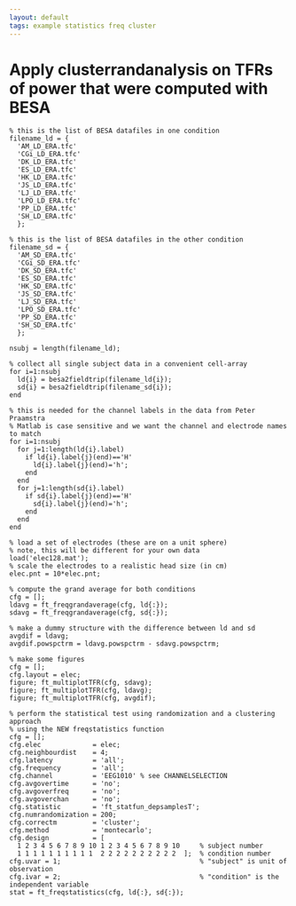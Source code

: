 ```yaml
---
layout: default
tags: example statistics freq cluster
---
```



# Apply clusterrandanalysis on TFRs of power that were computed with BESA

	% this is the list of BESA datafiles in one condition
	filename_ld = {
	  'AM_LD_ERA.tfc'
	  'CGi_LD_ERA.tfc'
	  'DK_LD_ERA.tfc'
	  'ES_LD_ERA.tfc'
	  'HK_LD_ERA.tfc'
	  'JS_LD_ERA.tfc'
	  'LJ_LD_ERA.tfc'
	  'LPO_LD_ERA.tfc'
	  'PP_LD_ERA.tfc'
	  'SH_LD_ERA.tfc'
	  };

	% this is the list of BESA datafiles in the other condition
	filename_sd = {
	  'AM_SD_ERA.tfc'
	  'CGi_SD_ERA.tfc'
	  'DK_SD_ERA.tfc'
	  'ES_SD_ERA.tfc'
	  'HK_SD_ERA.tfc'
	  'JS_SD_ERA.tfc'
	  'LJ_SD_ERA.tfc'
	  'LPO_SD_ERA.tfc'
	  'PP_SD_ERA.tfc'
	  'SH_SD_ERA.tfc'
	  };

	nsubj = length(filename_ld);

	% collect all single subject data in a convenient cell-array
	for i=1:nsubj
	  ld{i} = besa2fieldtrip(filename_ld{i});
	  sd{i} = besa2fieldtrip(filename_sd{i});
	end

	% this is needed for the channel labels in the data from Peter Praamstra
	% Matlab is case sensitive and we want the channel and electrode names to match
	for i=1:nsubj
	  for j=1:length(ld{i}.label)
	    if ld{i}.label{j}(end)=='H'
	      ld{i}.label{j}(end)='h';
	    end
	  end
	  for j=1:length(sd{i}.label)
	    if sd{i}.label{j}(end)=='H'
	      sd{i}.label{j}(end)='h';
	    end
	  end
	end

	% load a set of electrodes (these are on a unit sphere)
	% note, this will be different for your own data
	load('elec128.mat');
	% scale the electrodes to a realistic head size (in cm)
	elec.pnt = 10*elec.pnt;

	% compute the grand average for both conditions
	cfg = [];
	ldavg = ft_freqgrandaverage(cfg, ld{:});
	sdavg = ft_freqgrandaverage(cfg, sd{:});

	% make a dummy structure with the difference between ld and sd
	avgdif = ldavg;
	avgdif.powspctrm = ldavg.powspctrm - sdavg.powspctrm;

	% make some figures
	cfg = [];
	cfg.layout = elec;
	figure; ft_multiplotTFR(cfg, sdavg);
	figure; ft_multiplotTFR(cfg, ldavg);
	figure; ft_multiplotTFR(cfg, avgdif);

	% perform the statistical test using randomization and a clustering approach
	% using the NEW freqstatistics function
	cfg = [];
	cfg.elec             = elec;
	cfg.neighbourdist    = 4;
	cfg.latency          = 'all';
	cfg.frequency        = 'all';
	cfg.channel          = 'EEG1010' % see CHANNELSELECTION
	cfg.avgovertime      = 'no';
	cfg.avgoverfreq      = 'no';
	cfg.avgoverchan      = 'no';
	cfg.statistic        = 'ft_statfun_depsamplesT';
	cfg.numrandomization = 200;
	cfg.correctm         = 'cluster';
	cfg.method           = 'montecarlo';
	cfg.design           = [
	  1 2 3 4 5 6 7 8 9 10 1 2 3 4 5 6 7 8 9 10     % subject number
	  1 1 1 1 1 1 1 1 1 1  2 2 2 2 2 2 2 2 2 2  ];  % condition number
	cfg.uvar = 1;                                   % "subject" is unit of observation
	cfg.ivar = 2;                                   % "condition" is the independent variable
	stat = ft_freqstatistics(cfg, ld{:}, sd{:});
